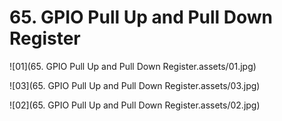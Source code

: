 # 65. GPIO Pull Up and Pull Down Register



![01](65. GPIO Pull Up and Pull Down Register.assets/01.jpg)

![03](65. GPIO Pull Up and Pull Down Register.assets/03.jpg)

![02](65. GPIO Pull Up and Pull Down Register.assets/02.jpg)